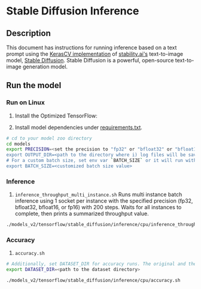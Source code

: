 <!--- 0. Title -->
# Stable Diffusion Inference

<!-- 10. Description -->

## Description
This document has instructions for running inference based on a text prompt using the [KerasCV implementation](https://keras.io/guides/keras_cv/generate_images_with_stable_diffusion/) of [stability.ai's](https://stability.ai/) text-to-image model, [Stable Diffusion](https://github.com/CompVis/stable-diffusion). Stable Diffusion is a powerful, open-source text-to-image generation model.

## Run the model

### Run on Linux

1. Install the Optimized TensorFlow:

2. Install model dependencies under [requirements.txt](models_v2/tensorflow/stable_diffusion/inference/cpu/requirements.txt).

```bash
# cd to your model zoo directory
cd models
export PRECISION=<set the precision to "fp32" or "bfloat32" or "bfloat16" or "fp16"">
export OUTPUT_DIR=<path to the directory where i) log files will be saved and ii) (only in case of accuracy run) original & generated images will be written>
# For a custom batch size, set env var `BATCH_SIZE` or it will run with a default value.
export BATCH_SIZE=<customized batch size value>
```

### Inference
1. `inference_throughput_multi_instance.sh`
Runs multi instance batch inference using 1 socket per instance with the specified precision (fp32, bfloat32, bfloat16, or fp16) with 200 steps. Waits for all instances to complete, then prints a summarized throughput value.
```bash
./models_v2/tensorflow/stable_diffusion/inference/cpu/inference_throughput_multi_instance.sh
```

### Accuracy

1. `accuracy.sh`
```bash
# Additionally, set DATASET_DIR for accuracy runs. The original and the images generated by the model will be saved under OUTPUT_DIR.
export DATASET_DIR=<path to the dataset directory>
```

```bash
./models_v2/tensorflow/stable_diffusion/inference/cpu/accuracy.sh
```
